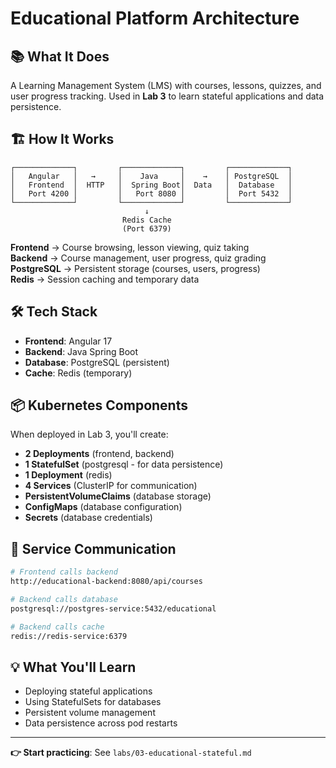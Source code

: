 # Educational Platform Architecture

## 📚 What It Does

A Learning Management System (LMS) with courses, lessons, quizzes, and user progress tracking. Used in **Lab 3** to learn stateful applications and data persistence.

## 🏗️ How It Works

```
┌─────────────┐         ┌─────────────┐         ┌─────────────┐
│   Angular   │   →     │    Java     │    →    │ PostgreSQL  │
│   Frontend  │  HTTP   │  Spring Boot│  Data   │  Database   │
│   Port 4200 │         │   Port 8080 │         │  Port 5432  │
└─────────────┘         └─────────────┘         └─────────────┘
                              ↓
                         Redis Cache
                         (Port 6379)
```

**Frontend** → Course browsing, lesson viewing, quiz taking  
**Backend** → Course management, user progress, quiz grading  
**PostgreSQL** → Persistent storage (courses, users, progress)  
**Redis** → Session caching and temporary data

## 🛠️ Tech Stack

- **Frontend**: Angular 17
- **Backend**: Java Spring Boot
- **Database**: PostgreSQL (persistent)
- **Cache**: Redis (temporary)

## 📦 Kubernetes Components

When deployed in Lab 3, you'll create:
- **2 Deployments** (frontend, backend)
- **1 StatefulSet** (postgresql - for data persistence)
- **1 Deployment** (redis)
- **4 Services** (ClusterIP for communication)
- **PersistentVolumeClaims** (database storage)
- **ConfigMaps** (database configuration)
- **Secrets** (database credentials)

## 🔗 Service Communication

```bash
# Frontend calls backend
http://educational-backend:8080/api/courses

# Backend calls database
postgresql://postgres-service:5432/educational

# Backend calls cache
redis://redis-service:6379
```

## 💡 What You'll Learn

- Deploying stateful applications
- Using StatefulSets for databases
- Persistent volume management
- Data persistence across pod restarts

---

**👉 Start practicing**: See `labs/03-educational-stateful.md`
